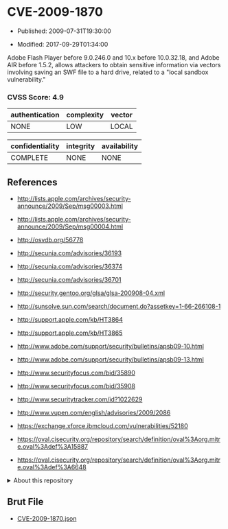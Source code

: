 # CVE-2009-1870

- Published: 2009-07-31T19:30:00

- Modified: 2017-09-29T01:34:00

Adobe Flash Player before 9.0.246.0 and 10.x before 10.0.32.18, and Adobe AIR before 1.5.2, allows attackers to obtain sensitive information via vectors involving saving an SWF file to a hard drive, related to a "local sandbox vulnerability."

### CVSS Score: **4.9**

| authentication | complexity | vector |
| --- | --- | --- |
| NONE | LOW | LOCAL |

| confidentiality | integrity | availability |
| --- | --- | --- |
| COMPLETE | NONE | NONE |

## References

* http://lists.apple.com/archives/security-announce/2009/Sep/msg00003.html

* http://lists.apple.com/archives/security-announce/2009/Sep/msg00004.html

* http://osvdb.org/56778

* http://secunia.com/advisories/36193

* http://secunia.com/advisories/36374

* http://secunia.com/advisories/36701

* http://security.gentoo.org/glsa/glsa-200908-04.xml

* http://sunsolve.sun.com/search/document.do?assetkey=1-66-266108-1

* http://support.apple.com/kb/HT3864

* http://support.apple.com/kb/HT3865

* http://www.adobe.com/support/security/bulletins/apsb09-10.html

* http://www.adobe.com/support/security/bulletins/apsb09-13.html

* http://www.securityfocus.com/bid/35890

* http://www.securityfocus.com/bid/35908

* http://www.securitytracker.com/id?1022629

* http://www.vupen.com/english/advisories/2009/2086

* https://exchange.xforce.ibmcloud.com/vulnerabilities/52180

* https://oval.cisecurity.org/repository/search/definition/oval%3Aorg.mitre.oval%3Adef%3A15887

* https://oval.cisecurity.org/repository/search/definition/oval%3Aorg.mitre.oval%3Adef%3A6648

<details>
<summary>About this repository</summary> 

  This repository is part of the project [Live Hack CVE](https://github.com/Live-Hack-CVE). Main website can be found [www.live-hack.org](https://www.live-hack.org) 
  
  Made by [Sn0wAlice](https://github.com/Sn0wAlice) for the people that care about security and need to have a feed of the latest CVEs. Hope you enjoy it, don't forget to star the repo and follow me on [Twitter](https://twitter.com/Sn0wAlice) and [Github](https://github.com/Sn0wAlice). And that is my [personnal website](https://www.alice-snow.me/)

  - [Home Page](https://github.com/Live-Hack-CVE)
  - [Framework](https://github.com/Live-Hack-CVE/cve-framework)
  - [CVE database](https://github.com/Live-Hack-CVE/full_database)
  - [Changelog](https://github.com/Live-Hack-CVE/Changelog)
</details>

## Brut File

* [CVE-2009-1870.json](https://raw.githubusercontent.com/Live-Hack-CVE/full_database/main/cves/2009/CVE-2009-1870.json)

